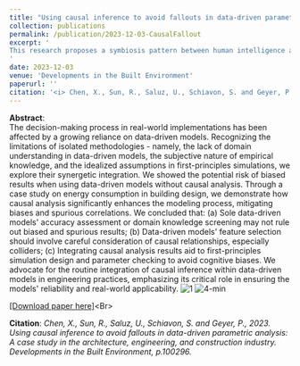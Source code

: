 ```yaml
---
title: "Using causal inference to avoid fallouts in data-driven parametric analysis: A case study in the architecture, engineering, and construction industry"
collection: publications
permalink: /publication/2023-12-03-CausalFallout
excerpt: '
This research proposes a symbiosis pattern between human intelligence and machine capabilities with the importance of causal analysis in preventing biases in data-driven models and prior knowledge: the necessity of understanding the underlying connections – the why and how – behind each element to accurately solve the engineering puzzle.
'
date: 2023-12-03
venue: 'Developments in the Built Environment'
paperurl: ''
citation: '<i> Chen, X., Sun, R., Saluz, U., Schiavon, S. and Geyer, P., 2023. Using causal inference to avoid fallouts in data-driven parametric analysis: A case study in the architecture, engineering, and construction industry. Developments in the Built Environment, p.100296. </i>'
---
```


**Abstract**: <br>
The decision-making process in real-world implementations has been affected by a growing reliance on data-driven models. Recognizing the limitations of isolated methodologies - namely, the lack of domain understanding in data-driven models, the subjective nature of empirical knowledge, and the idealized assumptions in first-principles simulations, we explore their synergetic integration. We showed the potential risk of biased results when using data-driven models without causal analysis. Through a case study on energy consumption in building design, we demonstrate how causal analysis significantly enhances the modeling process, mitigating biases and spurious correlations. We concluded that: (a) Sole data-driven models' accuracy assessment or domain knowledge screening may not rule out biased and spurious results; (b) Data-driven models' feature selection should involve careful consideration of causal relationships, especially colliders; (c) Integrating causal analysis results aid to first-principles simulation design and parameter checking to avoid cognitive biases. We advocate for the routine integration of causal inference within data-driven models in engineering practices, emphasizing its critical role in ensuring the models' reliability and real-world applicability.
![1](https://github.com/chenxiachan/chenxiachan.github.io/assets/106488602/4355a7e5-045e-41b2-8d09-34f1f4525451)
![4-min](https://github.com/chenxiachan/chenxiachan.github.io/assets/106488602/a126c945-8725-4e5e-baa0-d28c67e0ee71)


[[Download paper here]]([https://arxiv.org/abs/2307.06950](https://arxiv.org/abs/2309.11509))<Br>

**Citation**:<I> Chen, X., Sun, R., Saluz, U., Schiavon, S. and Geyer, P., 2023. Using causal inference to avoid fallouts in data-driven parametric analysis: A case study in the architecture, engineering, and construction industry. Developments in the Built Environment, p.100296. </i>
